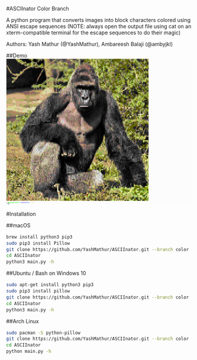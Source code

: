 #ASCIInator Color Branch

A python program that converts images into block characters colored using ANSI escape sequences
(NOTE: always open the output file using cat on an xterm-compatible terminal for the escape sequences to do their magic)

Authors: Yash Mathur (@YashMathur), Ambareesh Balaji (@ambyjkl)

##Demo
![alt text](demo-color.png "Harambe")

#Installation

##macOS
```bash
brew install python3 pip3
sudo pip3 install Pillow
git clone https://github.com/YashMathur/ASCIInator.git --branch color
cd ASCIInator
python3 main.py -h
```

##Ubuntu / Bash on Windows 10
```bash
sudo apt-get install python3 pip3
sudo pip3 install pillow
git clone https://github.com/YashMathur/ASCIInator.git --branch color
cd ASCIInator
python3 main.py -h
```

##Arch Linux
```bash
sudo pacman -S python-pillow
git clone https://github.com/YashMathur/ASCIInator.git --branch color
cd ASCIInator
python main.py -h
```
